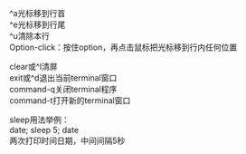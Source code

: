 ^a光标移到行首  
^e光标移到行尾  
^u清除本行  
Option-click：按住option，再点击鼠标把光标移到行内任何位置

clear或^l清屏  
exit或^d退出当前terminal窗口  
command-q关闭terminal程序  
command-t打开新的terminal窗口

sleep用法举例：  
date; sleep 5; date  
两次打印时间日期，中间间隔5秒
